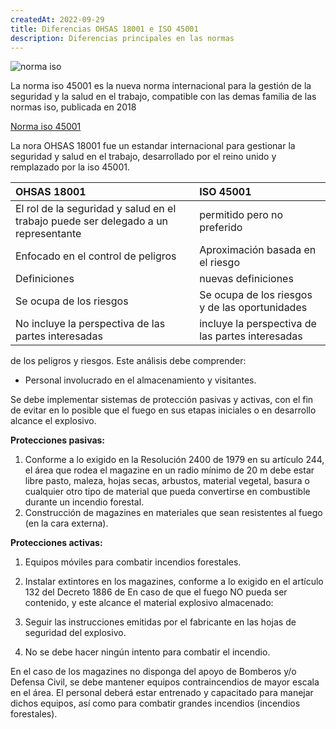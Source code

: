 ```yaml
---
createdAt: 2022-09-29
title: Diferencias OHSAS 18001 e ISO 45001
description: Diferencias principales en las normas
---
```


![norma iso](/img/iso45001.png "iso45001")

La norma iso 45001 es la nueva norma internacional para la gestión de la seguridad y la salud en el trabajo, compatible con las demas familia de las normas iso, publicada en 2018

[Norma iso 45001](https://www.qhse.com.pe/wp-content/uploads/2018/04/ISO-45001-Norma-Internacional-Oficial-Espa%C3%B1ol-Safety-VIP-1.pdf)

La nora OHSAS 18001 fue un estandar internacional para gestionar la seguridad y salud en el trabajo, desarrollado por el reino unido y remplazado por la iso 45001. 

| OHSAS 18001                                                                        | ISO 45001                                        |
| :--------------------------------------------------------------------------------- | :----------------------------------------------- |
| El rol de la seguridad y salud en el trabajo puede ser delegado a un representante | permitido pero no preferido                      |
| Enfocado en el control de peligros                                                 | Aproximación basada en el riesgo                 |
| Definiciones                                                                       | nuevas definiciones                              |
| Se ocupa de los riesgos                                                            | Se ocupa de los riesgos y de las oportunidades   |
| No incluye la perspectiva de las partes interesadas                                | incluye la perspectiva de las partes interesadas |



de los peligros y riesgos. Este análisis debe comprender:

* Personal involucrado en el almacenamiento y visitantes.

Se debe implementar sistemas de protección pasivas y activas, con el fin de evitar en lo posible que el fuego en sus etapas iniciales o en desarrollo alcance el explosivo.

**Protecciones pasivas:**

1. Conforme a lo exigido en la Resolución 2400 de 1979 en su artículo 244, el área que rodea el magazine en un radio mínimo de 20 m debe estar libre pasto, maleza, hojas secas, arbustos, material vegetal, basura o cualquier otro tipo de material que pueda convertirse en combustible
   durante un incendio forestal.
2. Construcción de magazines en materiales que sean resistentes al fuego (en la cara externa).


**Protecciones activas:**

1. Equipos móviles para combatir incendios forestales.
2. Instalar extintores en los magazines, conforme a lo exigido en el artículo 132 del Decreto 1886 de 
En caso de que el fuego NO pueda ser contenido, y este alcance el material explosivo almacenado:

1. Seguir las instrucciones emitidas por el fabricante en las hojas de seguridad del explosivo.
2. No se debe hacer ningún intento para combatir el incendio.

En el caso de los magazines no disponga del apoyo de Bomberos y/o Defensa Civil, se debe mantener equipos contraincendios de mayor escala en el área. El personal deberá estar entrenado y capacitado para manejar dichos equipos, así como para combatir grandes incendios (incendios forestales).